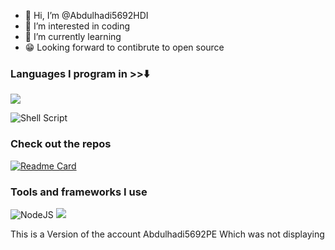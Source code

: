 


- 👋 Hi, I’m @Abdulhadi5692HDI
- 👀 I’m interested in coding
- 🌱 I’m currently learning 
- 😁 Looking forward to contibrute to open source

<!---
Abdulhadi5692HDI/Abdulhadi5692HDI is a ✨ special ✨ repository because its `README.md` (this file) appears on your GitHub profile.
You can click the Preview link to take a look at your changes.
--->
### Languages I program in >>⬇️
<a href="https://github.com/abdulhadi5692hdi"><img src="https://github-readme-stats.vercel.app/api/top-langs/?username=abdulhadi5692hdi&layout=compact&theme=react&hide_border=true" /> </a></p> 

![Shell Script](https://img.shields.io/badge/shell_script-%23121011.svg?style=for-the-badge&logo=gnu-bash&logoColor=white)
### Check out the repos
[![Readme Card](https://github-readme-stats.vercel.app/api/pin/?username=abdulhadi5692hdi&repo=github-readme-stats)](https://github.com/abdulhadi5692hdi/)

### Tools and frameworks I use
![NodeJS](https://img.shields.io/badge/node.js-%2343853D.svg?style=for-the-badge&logo=node.js&logoColor=white)
<img src="https://img.shields.io/badge/Composer-PHP%20-brightgreen" />


This is a Version of the account Abdulhadi5692PE
Which was not displaying
